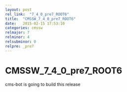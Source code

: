 ```yaml
---
layout: post
rel_link:  "7_4_0_pre7_ROOT6"
title:  "CMSSW_7_4_0_pre7_ROOT6"
date:   2015-02-15 17:53:10
categories: cmssw
relmajor: 7
relminor: 4
relsubminor: 0
relpre: _pre7
---
```


# CMSSW_7_4_0_pre7_ROOT6
cms-bot is going to build this release
